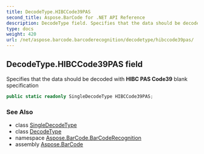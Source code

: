 ```yaml
---
title: DecodeType.HIBCCode39PAS
second_title: Aspose.BarCode for .NET API Reference
description: DecodeType field. Specifies that the data should be decoded with HIBC PAS Code39 blank specification
type: docs
weight: 420
url: /net/aspose.barcode.barcoderecognition/decodetype/hibccode39pas/
---
```

## DecodeType.HIBCCode39PAS field

Specifies that the data should be decoded with **HIBC PAS Code39** blank specification

```csharp
public static readonly SingleDecodeType HIBCCode39PAS;
```

### See Also

* class [SingleDecodeType](../../singledecodetype/)
* class [DecodeType](../)
* namespace [Aspose.BarCode.BarCodeRecognition](../../decodetype/)
* assembly [Aspose.BarCode](../../../)



